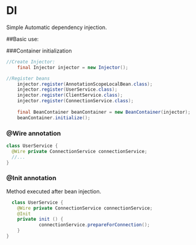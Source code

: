 # DI
Simple Automatic dependency injection.

##Basic use:

###Container initialization
```java
//Create Injector:
	final Injector injector = new Injector();

//Register beans
	injector.register(AnnotationScopeLocalBean.class);
	injector.register(UserService.class);
	injector.register(ClientService.class);
	injector.register(ConnectionService.class);
		
	final BeanContainer beanContainer = new BeanContainer(injector);
	beanContainer.initialize();

```
### @Wire annotation

``` java
class UserService {
  @Wire private ConnectionService connectionService;
  //...
}
```



### @Init annotation
Method executed after bean injection. 
```java
  class UserService {
 	@Wire private ConnectionService connectionService;
  	@Init
  	private init () {
      		connectionService.prepareForConnection();
  	}
}
```		
